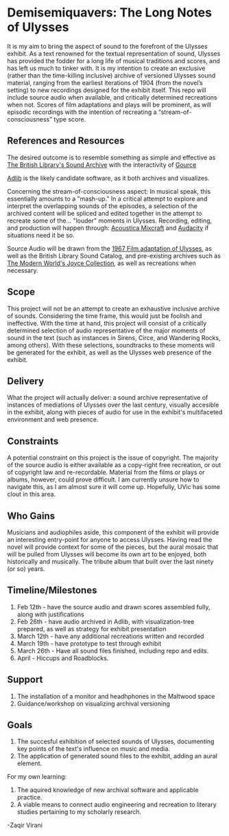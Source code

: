 # Demisemiquavers: The Long Notes of Ulysses

It is my aim to bring the aspect of sound to the forefront of the Ulysses exhibit. As a text renowned for the textual representation of sound, Ulysses has provided the fodder for a long life of musical traditions and scores, and has left us much to tinker with. It is my intention to create an exclusive (rather than the time-killing inclusive) archive of versioned Ulysses sound material, ranging from the earliest iterations of 1904 (from the novel’s setting) to new recordings designed for the exhibit itself. This repo will include source audio when available, and critically determined recreations when not. Scores of film adaptations and plays will be prominent, as will episodic recordings with the intention of recreating a “stream-of-consciousness” type score.  

## References and Resources

The desired outcome is to resemble something as simple and effective as [The British Library's Sound Archive](http://sounds.bl.uk/ "redirect to Sounds.BL") with the interactivity of [Gource](http://code.google.com/p/gource/ "redirects to Gource")

[Adlib](http://www.adlibsoft.com/products/archive-software "redirects to the Adlib page") is the likely candidate software, as it both archives and visualizes.

Concerning the stream-of-consciousness aspect:
In musical speak, this essentially amounts to a "mash-up." In a critical attempt to explore and interpret the overlapping sounds of the episodes, a selection of the archived content will be spliced and edited together in the attempt to recreate some of the... "louder" moments in Ulysses. 
Recording, editing, and production will happen through: [Acoustica Mixcraft](http://www.acoustica.com/mixcraft/ "redirects to Acoustica") and
[Audacity](http://audacity.sourceforge.net/ "redirects to Audacity") if situations need it be so. 

Source Audio will be drawn from the [1967 Film adaptation of Ulysses](http://www.ubu.com/sound/joyce.html "redirects to Ubuweb/sounds/Joyce"), as well as the British Library Sound Catalog, and pre-existing archives such as [The Modern World's Joyce Collection](http://www.themodernword.com/joyce/music.html), as well as recreations when necessary. 

## Scope

This project will not be an attempt to create an exhaustive inclusive archive of sounds. Considering the time frame, this would just be foolish and ineffective. With the time at hand, this project will consist of a critically determined selection of audio representative of the major moments of sound in the text (such as instances in Sirens, Circe, and Wandering Rocks, among others). With these selections, soundtracks to these moments will be generated for the exhibit, as well as the Ulysses web presence of the exhibit. 

## Delivery

What the project will actually deliver: a sound archive representative of instances of mediations of Ulysses over the last century, visually accesible in the exhibit, along with pieces of audio for use in the exhibit's multifaceted environment and web presence. 

## Constraints

A potential constraint on this project is the issue of copyright. The majority of the source audio is either available as a copy-right free recreation, or out of copyright law and re-recordable. Material from the films or plays or albums, however, could prove difficult. I am currently unsure how to navigate this, as I am almost sure it will come up. Hopefully, UVic has some clout in this area. 

## Who Gains

Musicians and audiophiles aside, this component of the exhibit will provide an interesting entry-point for anyone to access Ulysses. Having read the novel will provide context for some of the pieces, but the aural mosaic that will be pulled from Ulysses will become its own art to be enjoyed, both historically and musically. The tribute album that built over the last ninety (or so) years. 

## Timeline/Milestones

1. Feb 12th - have the source audio and drawn scores assembled fully, along with justifications
2. Feb 26th - have audio archived in Adlib, with visualization-tree prepared, as well as strategy for exhibit presentation
3. March 12th - have any additional recreations written and recorded
4.  March 19th - have prototype to test through exhibit
5. March 26th - Have all sound files finished, including repo and edits.
6. April - Hiccups and Roadblocks.
 
## Support

1. The installation of a monitor and headhphones in the Maltwood space
2. Guidance/workshop on visualizing archival versioning

## Goals

1. The succesful exhibition of selected sounds of Ulysses, documenting key points of the text's influence on music and media.
2. The application of generated sound files to the exhibit, adding an aural element.

For my own learning: 

1. The aquired knowledge of new archival software and applicable practice.
2. A viable means to connect audio engineering and recreation to literary studies pertaining to my scholarly research. 

-Zaqir Virani
